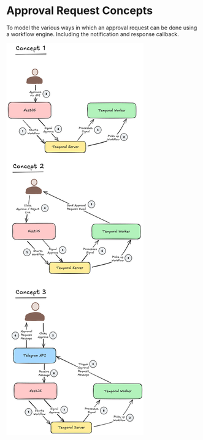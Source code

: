 # Approval Request Concepts

To model the various ways in which an approval request can be done using a workflow engine. Including the notification and response callback.

![Approval Concepts](./approval_concepts.png)